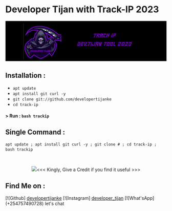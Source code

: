 # Developer Tijan with Track-IP 2023

<p align="center">
<a href="https://github.com/developertijanke"><img title="Developer Tijan" src="https://github.com/developertijanke/tijan-track-ip-termux/blob/main/trackip.png?raw=true"></a>


## Installation :

* `apt update`
* `apt install git curl -y`
* `git clone git://github.com/developertijanke`
* `cd track-ip`

#### > Run : `bash trackip`

## Single Command :
```
apt update ; apt install git curl -y ; git clone # ; cd track-ip ; bash trackip
```
<br>
<p align="center">
<img src="https://github.com/developertijanke/tijan-track-ip-termux/blob/main/trackip%20footer.png?raw=true>

### <<< Kingly, Give a Credit if you find it useful >>>

## Find Me on :
[![Github] <a href="https://github.com/developertijanke/">developertijanke</a>
[![Instagram] <a href="https://www.instagram.com/developer_tijan/">developer_tijan</a>
[![What'sApp] (+254757490728) let's chat
